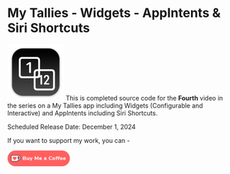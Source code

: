 # My Tallies - Widgets - AppIntents & Siri Shortcuts

![mac128](Images/mac128.png) This is completed source code for the **Fourth** video in the series on a My Tallies app including Widgets (Configurable and Interactive) and AppIntents including Siri Shortcuts.

Scheduled Release Date: December 1, 2024

If you want to support my work, you can - </br>

<a href='https://ko-fi.com/Z8Z22WRVG' target='_blank'><img height='36' style='border:0px;height:36px;' src='Images/kofi3.png' border='0' alt='Buy Me a Coffee at ko-fi.com' /></a>

